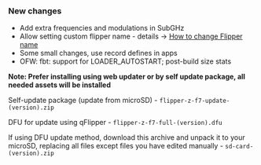 ### New changes
* Add extra frequencies and modulations in SubGHz
* Allow setting custom flipper name - details -> [How to change Flipper name](https://github.com/Eng1n33r/flipperzero-firmware/blob/dev/documentation/CustomFlipperName.md)
* Some small changes, use record defines in apps
* OFW: fbt: support for LOADER_AUTOSTART; post-build size stats

**Note: Prefer installing using web updater or by self update package, all needed assets will be installed**

Self-update package (update from microSD) - `flipper-z-f7-update-(version).zip`

DFU for update using qFlipper - `flipper-z-f7-full-(version).dfu`

If using DFU update method, download this archive and unpack it to your microSD, replacing all files except files you have edited manually -
`sd-card-(version).zip`

